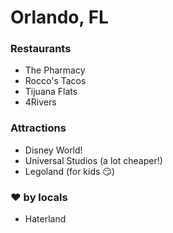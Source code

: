 # Orlando, FL

### Restaurants

- The Pharmacy
- Rocco's Tacos
- Tijuana Flats
- 4Rivers

### Attractions

- Disney World!
- Universal Studios (a lot cheaper!)
- Legoland (for kids :smirk:)

### :heart: by locals

- Haterland
